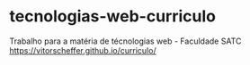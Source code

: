 # tecnologias-web-curriculo
Trabalho para a matéria de técnologias web - Faculdade SATC
https://vitorscheffer.github.io/curriculo/
